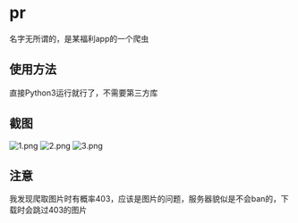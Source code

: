 # pr
名字无所谓的，是某福利app的一个爬虫
## 使用方法
直接Python3运行就行了，不需要第三方库
## 截图
![1.png](https://ooo.0o0.ooo/2018/05/03/5aeac662bb911.png)
![2.png](https://ooo.0o0.ooo/2018/05/03/5aeac6621da83.png)
![3.png](https://ooo.0o0.ooo/2018/05/03/5aeac6628821e.png)
## 注意
我发现爬取图片时有概率403，应该是图片的问题，服务器貌似是不会ban的，下载时会跳过403的图片